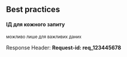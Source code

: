 ## Best practices

#### ІД для кожного запиту 
<small>можливо лише для важливих даних</small>

Response Header: **Request-id: req_123445678**
